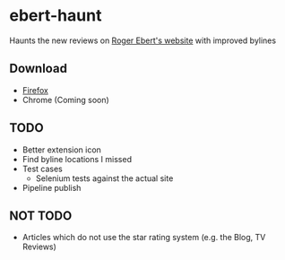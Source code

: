 # ebert-haunt

Haunts the new reviews on [Roger Ebert's website](https://www.rogerebert.com) with improved bylines

## Download

- [Firefox](https://addons.mozilla.org/en-US/firefox/addon/ebert-haunt/)
- Chrome (Coming soon)

## TODO

- Better extension icon
- Find byline locations I missed
- Test cases
  - Selenium tests against the actual site
- Pipeline publish

## NOT TODO

- Articles which do not use the star rating system (e.g. the Blog, TV Reviews)
